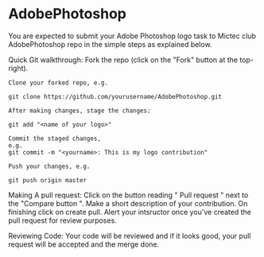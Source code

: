 # AdobePhotoshop
You are expected to submit your Adobe Photoshop logo task to Mictec club AdobePhotoshop repo in the simple steps 
as explained below.
 
Quick Git walkthrough:
    Fork the repo (click on the "Fork" button at the top-right).

    Clone your forked repo, e.g.

    git clone https://github.com/yourusername/AdobePhotoshop.git

    After making changes, stage the changes:

    git add "<name of your logo>"

    Commit the staged changes, 
	e.g.
	git commit -m "<yourname>: This is my logo contribution"

    Push your changes, e.g.

    git push origin master

Making A pull request:
Click on the button reading " Pull request " next to the "Compare button ".
Make a short description of your contribution.
On finishing click on create pull.
Alert your intsructor once you've created the pull request for review purposes.


Reviewing Code: Your code will be reviewed and if it looks good, your pull request will be accepted and the merge done.

